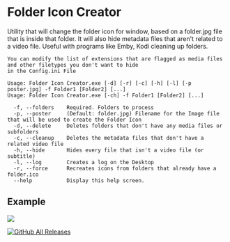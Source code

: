 # Folder Icon Creator
Utility that will change the folder icon for window, based on a folder.jpg file that is inside that folder. It will also hide metadata files that aren't related to a video file. Useful with programs like Emby, Kodi cleaning up folders.

```
You can modify the list of extensions that are flagged as media files and other filetypes you don't want to hide 
in the Config.ini File

Usage: Folder Icon Creator.exe [-d] [-r] [-c] [-h] [-l] [-p poster.jpg] -f Folder1 [Folder2] [...]
Usage: Folder Icon Creator.exe [-ch] -f Folder1 [Folder2] [...]

  -f, --folders    Required. Folders to process
  -p, --poster     (Default: folder.jpg) Filename for the Image file that will be used to create the Folder Icon
  -d, --delete     Deletes folders that don't have any media files or subfolders
  -c, --cleanup    Deletes the metadata files that don't have a related video file
  -h, --hide       Hides every file that isn't a video file (or subtitle)
  -l, --log        Creates a log on the Desktop
  -r, --force      Recreates icons from folders that already have a folder.ico
  --help           Display this help screen.
```
## Example
![](https://user-images.githubusercontent.com/11904426/49398126-70903500-f70b-11e8-9331-8547e333f993.jpg)

[![GitHub All Releases](https://img.shields.io/github/downloads/maforget/Folder-Icon-Creator/total.svg)](https://github.com/maforget/Folder-Icon-Creator)
